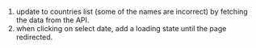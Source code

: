 1. update to countries list (some of the names are incorrect) by fetching the data from the API.
2. when clicking on select date, add a loading state until the page redirected.